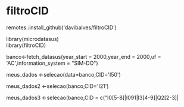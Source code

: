# filtroCID
    
    
    
remotes::install_github('davibalves/filtroCID')


library(microdatasus)    
library(filtroCID)

banco<-fetch_datasus(year_start = 2000,year_end = 2000,uf = 'AC',information_system = "SIM-DO")


meus_dados <-selecao(data=banco,CID='I50')

meus_dados2 <-selecao(banco,CID='I21')

meus_dados3 <-selecao(banco,CID = c("I0[5-8]|I091|I3[4-9]|Q2[2-3]|
